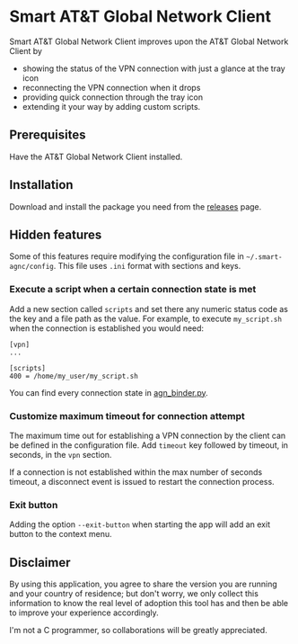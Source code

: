 # Smart AT&T Global Network Client

Smart AT&T Global Network Client improves upon the AT&T Global Network Client by
 * showing the status of the VPN connection with just a glance at the tray icon
 * reconnecting the VPN connection when it drops
 * providing quick connection through the tray icon
 * extending it your way by adding custom scripts.

## Prerequisites

Have the AT&T Global Network Client installed.

## Installation

Download and install the package you need from the
[releases](//github.com/knoid/smart-agnc/releases) page.

## Hidden features

Some of this features require modifying the configuration file in
`~/.smart-agnc/config`. This file uses `.ini` format with sections and keys.

### Execute a script when a certain connection state is met

Add a new section called `scripts` and set there any numeric status code as the
key and a file path as the value. For example, to execute `my_script.sh` when
the connection is established you would need:

    [vpn]
    ...

    [scripts]
    400 = /home/my_user/my_script.sh

You can find every connection state in
[agn_binder.py](src/smart_agnc/agn_binder.py).

### Customize maximum timeout for connection attempt

The maximum time out for establishing a VPN connection by the client can be
defined in the configuration file. Add `timeout` key followed by timeout, in
seconds, in the `vpn` section.

If a connection is not established within the max number of seconds timeout,
a disconnect event is issued to restart the connection process.

### Exit button

Adding the option `--exit-button` when starting the app will add an exit button
to the context menu.

## Disclaimer

By using this application, you agree to share the version you are running and
your country of residence; but don't worry, we only collect this information to
know the real level of adoption this tool has and then be able to improve your
experience accordingly.

I'm not a C programmer, so collaborations will be greatly appreciated.
